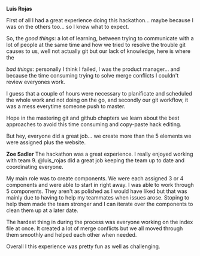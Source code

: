 **Luis Rojas**

First of all I had a great experience doing this hackathon... maybe because I was on the others too... so I knew what to expect.

So, the *good things*: a lot of learning, between trying to communicate with a lot of people at the same time and how we tried
to resolve the trouble git causes to us, well not actually git but our lack of knowledge, here is where the

*bad things*: personally I think I failed, I was the product manager... and because the time consuming trying to solve merge
conflicts I couldn't review everyones work. 

I guess that a couple of hours were necessary to planificate and scheduled the whole work
and not doing on the go, and secondly our git workflow, it was a mess everytime someone push to master. 

Hope in the mastering git and github chapters we learn about the best approaches to avoid this time consuming and copy-paste
hack editing.

But hey, everyone did a great job... we create more than the 5 elements we were assigned plus the website.

**Zoe Sadler**
The hackathon was a great experience. I really enjoyed working with team 9. @luis_rojas did a great job keeping the team up to date and coordinating everyone.

My main role was to create components. We were each assigned 3 or 4 components and were able to start in right away. I was able to work through 5 components. They aren't as polished as I would have liked but that was mainly due to having to help my teammates when issues arose. Stoping to help them made the team stronger and I can iterate over the components to clean them up at a later date.

The hardest thing in during the process was everyone working on the index file at once. It created a lot of merge conflicts but we all moved through them smoothly and helped each other when needed.

Overall I this experience was pretty fun as well as challenging.


